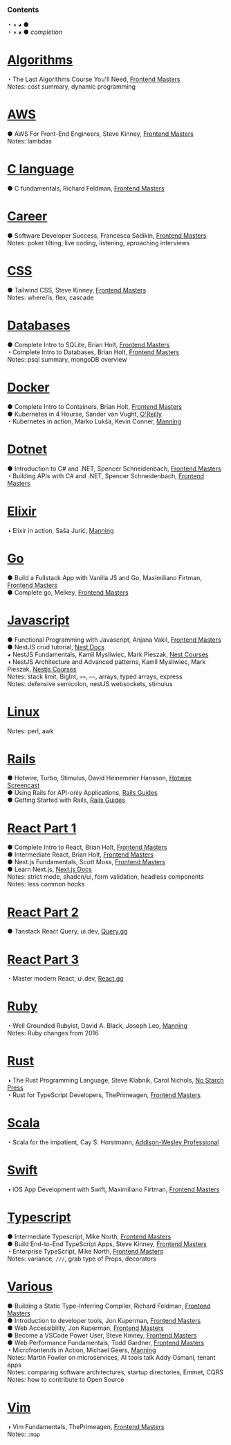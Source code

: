 ### Contents
◔ ◑ ◕ ●  
◔ ◑ ◕ ●
*completion*

[Algorithms](./algorithms.md)
===============================
◔ The Last Algorithms Course You'll Need, [Frontend Masters](https://frontendmasters.com/courses/algorithms/)  
Notes: cost summary, dynamic programming

[AWS](./aws.md)
=================
● AWS For Front-End Engineers, Steve Kinney, [Frontend Masters](https://frontendmasters.com/courses/aws-v2/)  
Notes: lambdas

[C language](./c.md)
=================
● C fundamentals, Richard Feldman, [Frontend Masters](https://frontendmasters.com/workshops/c-fundamentals/#player)

[Career](./career.md)
=======================
● Software Developer Success, Francesca Sadikin, [Frontend Masters](https://frontendmasters.com/courses/dev-soft-skills/)  
Notes: poker tilting, live coding, listening, aproaching interviews

[CSS](./css.md)
=================
● Tailwind CSS, Steve Kinney, [Frontend Masters](https://frontendmasters.com/courses/tailwind-css/)  
Notes: where/is, flex, cascade

[Databases](./databases.md)
=============================
● Complete Intro to SQLite, Brian Holt, [Frontend Masters](https://frontendmasters.com/courses/sqlite/)  
◔ Complete Intro to Databases, Brian Holt, [Frontend Masters](https://frontendmasters.com/courses/databases/)  
Notes: psql summary, mongoDB overview

[Docker](./docker.md)
=======================
● Complete Intro to Containers, Brian Holt, [Frontend Masters](https://frontendmasters.com/courses/complete-intro-containers-v2/)  
● Kubernetes in 4 Hourse, Sander van Vught, [O'Reilly](https://learning.oreilly.com/live-events/kubernetes-in-4-hours/0636920056367/)  
◔ Kubernetes in action, Marko Lukša, Kevin Conner, [Manning](https://www.manning.com/books/kubernetes-in-action-second-edition)

[Dotnet](./dotnet.md)
=======================
● Introduction to C# and .NET, Spencer Schneidenbach, [Frontend Masters](https://frontendmasters.com/courses/csharp-dotnet/)  
◔ Building APIs with C# and .NET, Spencer Schneidenbach, [Frontend Masters](https://frontendmasters.com/courses/dotnet-apis/)

[Elixir](./elixir.md)
=======================
◑ Elixir in action, Saša Jurić, [Manning](https://livebook.manning.com/book/elixir-in-action-third-edition)

[Go](./go.md)
=============
● Build a Fullstack App with Vanilla JS and Go, Maximiliano Firtman, [Frontend Masters](https://frontendmasters.com/workshops/vanilla-js-go/)  
● Complete go, Melkey, [Frontend Masters](https://frontendmasters.com/workshops/complete-go/)

[Javascript](./javascript.md)
===============================
● Functional Programming with Javascript, Anjana Vakil, [Frontend Masters](https://frontendmasters.com/courses/functional-first-steps-v2/)  
● NestJS crud tutorial, [Nest Docs](https://docs.nestjs.com/first-steps)  
◕ NestJS Fundamentals, Kamil Mysliwiec, Mark Pieszak, [Nest Courses](https://courses.nestjs.com/)  
◑ NestJS Architecture and Advanced patterns, Kamil Mysliwiec, Mark Pieszak, [Nestjs Courses](https://courses.nestjs.com/#architecture)  
Notes: stack limit, BigInt, `>>`, `~~`, arrays, typed arrays, express  
Notes: defensive semicolon, nestJS websockets, stimulus

[Linux](./linux.md)
=====================
Notes: perl, awk

[Rails](./rails.md)
=====================
● Hotwire, Turbo, Stimulus, David Heinemeier Hansson, [Hotwire Screencast](https://d1d6azhz7lc2s3.cloudfront.net/hotwire-screencast.mp4)  
● Using Rails for API-only Applications, [Rails Guides](https://guides.rubyonrails.org/api_app.html)  
● Getting Started with Rails, [Rails Guides](https://guides.rubyonrails.org/getting_started.html)

[React Part 1](./react1.md)
=====================
● Complete Intro to React, Brian Holt, [Frontend Masters](https://frontendmasters.com/courses/complete-react-v9/)  
● Intermediate React, Brian Holt, [Frontend Masters](https://frontendmasters.com/workshops/intermediate-react-v6/)  
● Next.js Fundamentals, Scott Moss, [Frontend Masters](https://frontendmasters.com/courses/next-js-v4/)  
● Learn Next.js, [Next.js Docs](https://nextjs.org/docs/app/getting-started)  
Notes: strict mode, shadcn/ui, form validation, headless components  
Notes: less common hooks

[React Part 2](./react2.md)
=====================
● Tanstack React Query, ui.dev, [Query.gg](https://query.gg/)

[React Part 3](./react3.md)
=====================
◔ Master modern React, ui.dev, [React.gg](https://react.gg/)

[Ruby](./ruby.md)
===================
◔ Well Grounded Rubyist, David A. Black, Joseph Leo, [Manning](https://www.manning.com/books/the-well-grounded-rubyist-third-edition)  
Notes: Ruby changes from 2016

[Rust](./rust.md)
===================
◑ The Rust Programming Language, Steve Klabnik, Carol Nichols, [No Starch Press](https://learning.oreilly.com/library/view/the-rust-programming/9781098156817/)  
◔ Rust for TypeScript Developers, ThePrimeagen, [Frontend Masters](https://frontendmasters.com/courses/rust-ts-devs/)

[Scala](./scala.md/)
======================
◔ Scala for the impatient, Cay S. Horstmann, [Addison-Wesley Professional](https://learning.oreilly.com/library/view/scala-for-the/9780138033613/)

[Swift](./swift.md/)
======================
◑ iOS App Development with Swift, Maximiliano Firtman, [Frontend Masters](https://frontendmasters.com/courses/swift-ios/)

[Typescript](./typescript.md)
===============================
● Intermediate Typescript, Mike North, [Frontend Masters](https://frontendmasters.com/courses/intermediate-typescript-v2/)  
● Build End-to-End TypeScript Apps, Steve Kinney, [Frontend Masters](https://frontendmasters.com/workshops/fullstack-typescript-v2/)  
◔ Enterprise TypeScript, Mike North, [Frontend Masters](https://frontendmasters.com/courses/enterprise-typescript/)  
Notes: variance, `///`, grab type of Props, decorators

[Various](./various.md)
=========================
● Building a Static Type-Inferring Compiler, Richard Feldman, [Frontend Masters](https://frontendmasters.com/workshops/static-type-compiler/#player)  
● Introduction to developer tools, Jon Kuperman, [Frontend Masters](https://frontendmasters.com/workshops/dev-tools-v4/)  
● Web Accessibility, Jon Kuperman, [Frontend Masters](https://frontendmasters.com/courses/accessibility-v3/)  
● Become a VSCode Power User, Steve Kinney, [Frontend Masters](https://frontendmasters.com/workshops/visual-studio-code-v2/)  
● Web Performance Fundamentals, Todd Gardner, [Frontend Masters](https://frontendmasters.com/courses/web-perf-v2/)  
◔ Microfrontends in Action, Michael Geers, [Manning](https://learning.oreilly.com/library/view/micro-frontends-in/9781617296871/)  
Notes: Martin Fowler on microservices, AI tools talk Addy Osmani, tenant apps  
Notes: comparing software architectures, startup directories, Emmet, CQRS  
Notes: how to contribute to Open Source

[Vim](./vim.md)
=================
◑ Vim Fundamentals, ThePrimeagen, [Frontend Masters](https://frontendmasters.com/courses/vim-fundamentals/)  
Notes: `:map`
